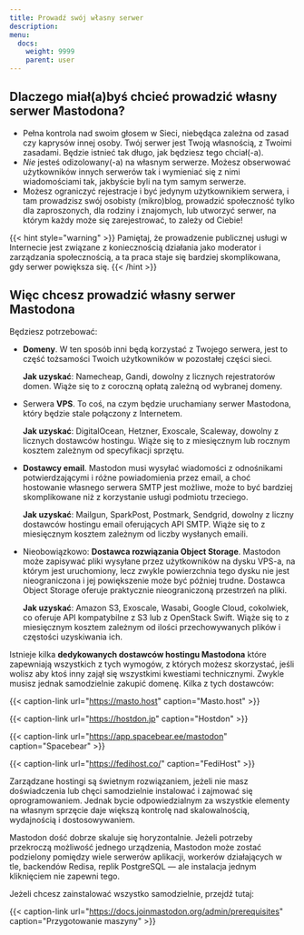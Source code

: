```yaml
---
title: Prowadź swój własny serwer
description:
menu:
  docs:
    weight: 9999
    parent: user
---
```


## Dlaczego miał(a)byś chcieć prowadzić własny serwer Mastodona?

- Pełna kontrola nad swoim głosem w Sieci, niebędąca zależna od zasad czy kaprysów innej osoby. Twój serwer jest Twoją własnością, z Twoimi zasadami. Będzie istnieć tak długo, jak będziesz tego chciał(-a).
- *Nie* jesteś odizolowany(-a) na własnym serwerze. Możesz obserwować użytkowników innych serwerów tak i wymieniać się z nimi wiadomościami tak, jakbyście byli na tym samym serwerze.
- Możesz ograniczyć rejestracje i być jedynym użytkownikiem serwera, i tam prowadzisz swój osobisty (mikro)blog, prowadzić społeczność tylko dla zaproszonych, dla rodziny i znajomych, lub utworzyć serwer, na którym każdy może się zarejestrować, to zależy od Ciebie!

{{< hint style="warning" >}}
Pamiętaj, że prowadzenie publicznej usługi w Internecie jest związane z koniecznością działania jako moderator i zarządzania społecznością, a ta praca staje się bardziej skomplikowana, gdy serwer powiększa się.
{{< /hint >}}

## Więc chcesz prowadzić własny serwer Mastodona

Będziesz potrzebować:

- **Domeny**. W ten sposób inni będą korzystać z Twojego serwera, jest to część tożsamości Twoich użytkowników w pozostałej części sieci.

  **Jak uzyskać**: Namecheap, Gandi, dowolny z licznych rejestratorów domen. Wiąże się to z coroczną opłatą zależną od wybranej domeny.
- Serwera **VPS**. To coś, na czym będzie uruchamiany serwer Mastodona, który będzie stale połączony z Internetem.

  **Jak uzyskać**: DigitalOcean, Hetzner, Exoscale, Scaleway, dowolny z licznych dostawców hostingu. Wiąże się to z miesięcznym lub rocznym kosztem zależnym od specyfikacji sprzętu.
- **Dostawcy email**. Mastodon musi wysyłać wiadomości z odnośnikami potwierdzającymi i różne powiadomienia przez email, a choć hostowanie własnego serwera SMTP jest możliwe, może to być bardziej skomplikowane niż z korzystanie usługi podmiotu trzeciego.

  **Jak uzyskać**: Mailgun, SparkPost, Postmark, Sendgrid, dowolny z liczny dostawców hostingu email oferujących API SMTP. Wiąże się to z miesięcznym kosztem zależnym od liczby wysłanych emaili.
- Nieobowiązkowo: **Dostawca rozwiązania Object Storage**. Mastodon może zapisywać pliki wysyłane przez użytkowników na dysku VPS-a, na którym jest uruchomiony, lecz zwykle powierzchnia tego dysku nie jest nieograniczona i jej powiększenie może być później trudne. Dostawca Object Storage oferuje praktycznie nieograniczoną przestrzeń na pliki.

  **Jak uzyskać**: Amazon S3, Exoscale, Wasabi, Google Cloud, cokolwiek, co oferuje API kompatybilne z S3 lub z OpenStack Swift. Wiąże się to z miesięcznym kosztem zależnym od ilości przechowywanych plików i częstości uzyskiwania ich.

Istnieje kilka **dedykowanych dostawców hostingu Mastodona** które zapewniają wszystkich z tych wymogów, z których możesz skorzystać, jeśli wolisz aby ktoś inny zajął się wszystkimi kwestiami technicznymi. Zwykle musisz jednak samodzielnie zakupić domenę. Kilka z tych dostawców:

{{< caption-link url="https://masto.host" caption="Masto.host" >}}

{{< caption-link url="https://hostdon.jp" caption="Hostdon" >}}

{{< caption-link url="https://app.spacebear.ee/mastodon" caption="Spacebear" >}}

{{< caption-link url="https://fedihost.co/" caption="FediHost" >}}

Zarządzane hostingi są świetnym rozwiązaniem, jeżeli nie masz doświadczenia lub chęci samodzielnie instalować i zajmować się oprogramowaniem. Jednak bycie odpowiedzialnym za wszystkie elementy na własnym sprzęcie daje większą kontrolę nad skalowalnością, wydajnością i dostosowywaniem.

Mastodon dość dobrze skaluje się horyzontalnie. Jeżeli potrzeby przekroczą możliwość jednego urządzenia, Mastodon może zostać podzielony pomiędzy wiele serwerów aplikacji, workerów działających w tle, backendów Redisa, replik PostgreSQL — ale instalacja jednym kliknięciem nie zapewni tego.

Jeżeli chcesz zainstalować wszystko samodzielnie, przejdź tutaj:

{{< caption-link url="https://docs.joinmastodon.org/admin/prerequisites" caption="Przygotowanie maszyny" >}}
